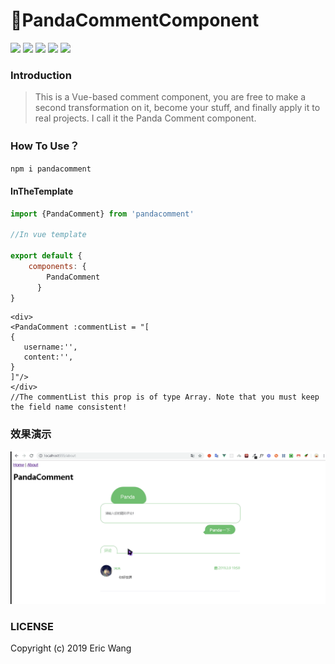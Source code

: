 # :panda_face:PandaCommentComponent

[![](https://img.shields.io/badge/Open%20Source-ByEricWang-orange.svg)](https://github.com/bigbigDreamer)
[![](https://img.shields.io/badge/downloads-271%2FW-brightgreen.svg)]( http://npmcharts.com/compare/pandacomment)
[![](https://img.shields.io/badge/pandacomment-V1.0.7-brightgreen.svg)](https://www.npmjs.com/package/pandacomment)
![](https://img.shields.io/badge/npm-V6.7.0-brightgreen.svg)
![](https://img.shields.io/badge/vue-2.x-brightgreen.svg)

### Introduction

>This is a Vue-based comment component, you are free to make a second transformation on it, become your stuff, and finally apply it to real projects. I call it the Panda Comment component.

### How To Use？
 
```bash
npm i pandacomment
```

#### InTheTemplate

```javascript
import {PandaComment} from 'pandacomment'

//In vue template

export default {
    components: {
        PandaComment
      }
}

```

```vue
<div>
<PandaComment :commentList = "[
{
   username:'',
   content:'', 
}
]"/>
</div>
//The commentList this prop is of type Array. Note that you must keep the field name consistent!

```
### 效果演示

![alt](https://github.com/bigbigDreamer/GraphBed/blob/master/MyBlogImg/demo1.gif?raw=true)


### LICENSE

Copyright (c) 2019 Eric Wang
